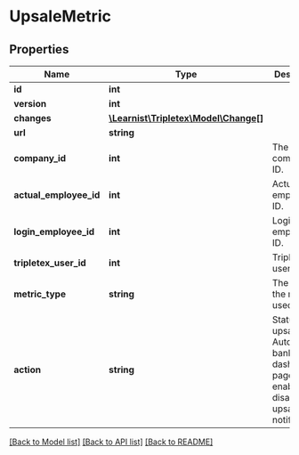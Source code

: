 # UpsaleMetric

## Properties
Name | Type | Description | Notes
------------ | ------------- | ------------- | -------------
**id** | **int** |  | [optional] 
**version** | **int** |  | [optional] 
**changes** | [**\Learnist\Tripletex\Model\Change[]**](Change.md) |  | [optional] 
**url** | **string** |  | [optional] 
**company_id** | **int** | The company&#x27;s ID. | [optional] 
**actual_employee_id** | **int** | Actual employee&#x27;s ID. | [optional] 
**login_employee_id** | **int** | Login employee&#x27;s ID. | [optional] 
**tripletex_user_id** | **int** | Tripletex&#x27;s user ID. | [optional] 
**metric_type** | **string** | The type of the metric used. | [optional] 
**action** | **string** | Status for upsale&#x27;s AutoPay bank dashboard page or enabling / disabling upsale&#x27;s notifications. | [optional] 

[[Back to Model list]](../../README.md#documentation-for-models) [[Back to API list]](../../README.md#documentation-for-api-endpoints) [[Back to README]](../../README.md)


